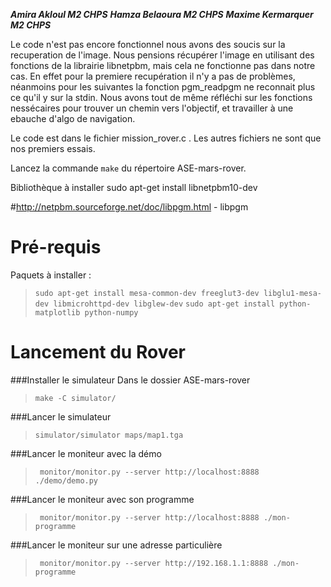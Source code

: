 
***Amira Akloul M2 CHPS***
***Hamza Belaoura M2 CHPS***
***Maxime Kermarquer M2 CHPS***


Le code n'est pas encore fonctionnel nous avons des soucis sur la recuperation de l'image.
Nous pensions récupérer l'image en utilisant des fonctions de la librairie libnetpbm, mais cela ne fonctionne pas dans notre cas. En effet pour la premiere recupération il n'y a pas de problèmes, néanmoins pour les suivantes la fonction pgm_readpgm ne reconnait plus ce qu'il y sur la stdin.
Nous avons tout de même réfléchi sur les fonctions nessécaires pour trouver un chemin vers l'objectif,
et travailler à une ebauche d'algo de navigation.

Le code est dans le fichier mission_rover.c . Les autres fichiers ne sont que nos premiers essais.

Lancez la commande `make` du répertoire ASE-mars-rover.


Bibliothèque à installer
sudo apt-get install libnetpbm10-dev 

#http://netpbm.sourceforge.net/doc/libpgm.html - libpgm

**Pré-requis**
===================

Paquets à installer :
> `sudo apt-get install mesa-common-dev freeglut3-dev libglu1-mesa-dev libmicrohttpd-dev libglew-dev`
> `sudo apt-get install python-matplotlib python-numpy`


**Lancement du Rover**
===================

###Installer le simulateur
Dans le dossier ASE-mars-rover
> `make -C simulator/`

###Lancer le simulateur 

> `simulator/simulator maps/map1.tga`

###Lancer le moniteur avec la démo
> ` monitor/monitor.py --server http://localhost:8888 ./demo/demo.py`

###Lancer le moniteur avec son programme
> ` monitor/monitor.py --server http://localhost:8888 ./mon-programme`

###Lancer le moniteur sur une adresse particulière 
> ` monitor/monitor.py --server http://192.168.1.1:8888 ./mon-programme`
